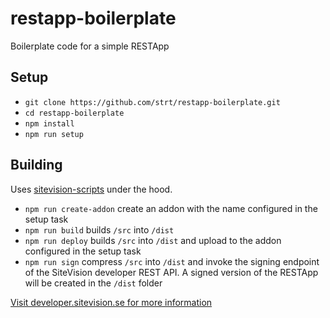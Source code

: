# restapp-boilerplate

Boilerplate code for a simple RESTApp

## Setup

- `git clone https://github.com/strt/restapp-boilerplate.git`
- `cd restapp-boilerplate`
- `npm install`
- `npm run setup`

## Building

Uses [sitevision-scripts](https://github.com/strt/sitevision-scripts) under the hood.

- `npm run create-addon` create an addon with the name configured in the setup task
- `npm run build` builds `/src` into `/dist`
- `npm run deploy` builds `/src` into `/dist` and upload to the addon configured in the setup task
- `npm run sign` compress `/src` into `/dist` and invoke the signing endpoint of the SiteVision developer REST API. A signed version of the RESTApp will be created in the `/dist` folder

[Visit developer.sitevision.se for more information](https://developer.sitevision.se)
